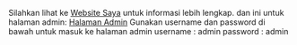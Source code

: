 Silahkan lihat ke
[Website Saya](http://ponpes-ashabul-kahfi.epizy.com/ "Websitenya Saya")
untuk informasi lebih lengkap.
dan ini untuk halaman admin:
[Halaman Admin](http://ponpes-ashabul-kahfi.epizy.com/login.php/ "Halaman Admin")
Gunakan username dan password di bawah untuk masuk ke halaman admin
username    : admin 
password    : admin